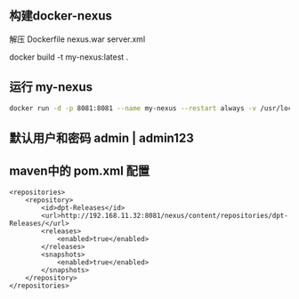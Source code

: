 ## 构建docker-nexus
解压 Dockerfile  nexus.war  server.xml

docker build -t my-nexus:latest .  

## 运行 my-nexus
~~~bash
docker run -d -p 8081:8081 --name my-nexus --restart always -v /usr/local/nexus-storage:/usr/local/nexus-storage nexus:latest
~~~
## 默认用户和密码  admin |  admin123

## maven中的 pom.xml 配置

	<repositories>
		<repository>
			<id>dpt-Releases</id>
			<url>http://192.168.11.32:8081/nexus/content/repositories/dpt-Releases/</url>
			<releases>
				<enabled>true</enabled>
			</releases>
			<snapshots>
				<enabled>true</enabled>
			</snapshots>
		</repository>
	</repositories>


